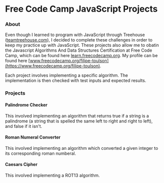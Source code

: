 # Free Code Camp JavaScript Projects
### About
Even though I learned to program with JavaScript through Treehouse ([teamtreehouse.com](https://teamtreehouse.com/)), I decided to complete these challenges in order to keep my practice up with JavaScript. These projects also allow me to obatin the Javascript Algorithms And Data Structures Certification at Free Code Camp, which can be found here [learn.freecodecamp.org](https://learn.freecodecamp.org/). My profile can be found here 
[www.freecodecamp.org/filipe-toulson](https://www.freecodecamp.org/filipe-toulson).

Each project involves implementing a specific algorithm. The implementation is then checked with test inputs and expected
results.

### Projects
#### Palindrome Checker
This involved implementing an algorithm that returns true if a string is a palindrome (a string that is spelled the same left
to right and right to left), and false if it isn't.

#### Roman Numeral Converter
This involved implementing an algorithm which converted a given integer to its corresponding roman numberal.

#### Caesars Cipher
This involved implementing a ROT13 algorithm.
